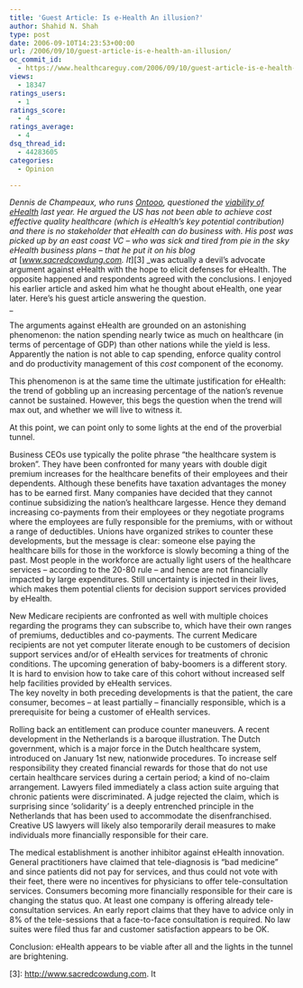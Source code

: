 ```yaml
---
title: 'Guest Article: Is e-Health An illusion?'
author: Shahid N. Shah
type: post
date: 2006-09-10T14:23:53+00:00
url: /2006/09/10/guest-article-is-e-health-an-illusion/
oc_commit_id:
  - https://www.healthcareguy.com/2006/09/10/guest-article-is-e-health-an-illusion/1478769068
views:
  - 18347
ratings_users:
  - 1
ratings_score:
  - 4
ratings_average:
  - 4
dsq_thread_id:
  - 44283605
categories:
  - Opinion

---
```

_Dennis de Champeaux, who runs_ [_Ontooo_][1]_, questioned the_ [_viability of eHealth_][2] _last year. He argued&nbsp;the US has not been able to achieve cost effective quality healthcare (which is eHealth&#8217;s key potential contribution) and there is no stakeholder that eHealth can do business with. His post was picked up by an east coast VC &#8211; who was sick and tired from pie in the sky eHealth business plans &#8211; that he put it on his blog at&nbsp;_[_www.sacredcowdung.com. It_][3] _was actually a devil&#8217;s advocate argument against eHealth with the hope to elicit defenses for eHealth. The opposite happened and respondents agreed with the conclusions. I enjoyed his earlier article and asked him what he thought about eHealth, one year later. Here&#8217;s his guest article answering the question.  
_ 

The arguments against eHealth are grounded on an astonishing phenomenon: the nation spending nearly twice as much on healthcare (in terms of percentage of GDP) than other nations while the yield is less. Apparently the nation is not able to cap spending, enforce quality control and do productivity management of this _cost_ component of the economy. 

This phenomenon is at the same time the ultimate justification for eHealth: the trend of gobbling up an increasing percentage of the nation&#8217;s revenue cannot be sustained. However, this begs the question when the trend will max out, and whether we will live to witness it. 

At this point, we can point only to some lights at the end of the proverbial tunnel. 

Business CEOs use typically the polite phrase &#8220;the healthcare system is broken&#8221;. They have been confronted for many years with double digit premium increases for the healthcare benefits of their employees and their dependents. Although these benefits have taxation advantages the money has to be earned first. Many companies have decided that they cannot continue subsidizing the nation&#8217;s healthcare largesse. Hence they demand increasing co-payments from their employees or they negotiate programs where the employees are fully responsible for the premiums, with or without a range of deductibles. Unions have organized strikes to counter these developments, but the message is clear: someone else paying the healthcare bills for those in the workforce is slowly becoming a thing of the past. Most people in the workforce are actually light users of the healthcare services &#8211; according to the 20-80 rule &#8211; and hence are not financially impacted by large expenditures. Still uncertainty is injected in their lives, which makes them potential clients for decision support services provided by eHealth. 

New Medicare recipients are confronted as well with multiple choices regarding the programs they can subscribe to, which have their own ranges of premiums, deductibles and co-payments. The current Medicare recipients are not yet computer literate enough to be customers of decision support services and/or of eHealth services for treatments of chronic conditions. The upcoming generation of baby-boomers is a different story. It is hard to envision how to take care of this cohort without increased self help facilities provided by eHealth services.  
The key novelty in both preceding developments is that the patient, the care consumer, becomes &#8211; at least partially &#8211; financially responsible, which is a prerequisite for being a customer of eHealth services. 

Rolling back an entitlement can produce counter maneuvers. A recent development in the Netherlands is a baroque illustration. The Dutch government, which is a major force in the Dutch healthcare system, introduced on January 1st new, nationwide procedures. To increase self responsibility they created financial rewards for those that do not use certain healthcare services during a certain period; a kind of no-claim arrangement. Lawyers filed immediately a class action suite arguing that chronic patients were discriminated. A judge rejected the claim, which is surprising since &#8216;solidarity&#8217; is a deeply entrenched principle in the Netherlands that has been used to accommodate the disenfranchised. Creative US lawyers will likely also temporarily derail measures to make individuals more financially responsible for their care. 

The medical establishment is another inhibitor against eHealth innovation. General practitioners have claimed that tele-diagnosis is &#8220;bad medicine&#8221; and since patients did not pay for services, and thus could not vote with their feet, there were no incentives for physicians to offer tele-consultation services. Consumers becoming more financially responsible for their care is changing the status quo. At least one company is offering already tele-consultation services. An early report claims that they have to advice only in 8% of the tele-sessions that a face-to-face consultation is required. No law suites were filed thus far and customer satisfaction appears to be OK. 

Conclusion: eHealth appears to be viable after all and the lights in the tunnel are brightening.

 [1]: http://www.ontooo.com
 [2]: http://www.ontooo.com/eHealthIllusion.html
 [3]: http://www.sacredcowdung.com. It